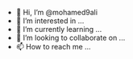 - 👋 Hi, I’m @mohamed9ali
- 👀 I’m interested in ...
- 🌱 I’m currently learning ...
- 💞️ I’m looking to collaborate on ...
- 📫 How to reach me ...

<!---
mohamed9ali/mohamed9ali is a ✨ special ✨ repository because its `README.md` (this file) appears on your GitHub profile.
You can click the Preview link to take a look at your changes.
--->
